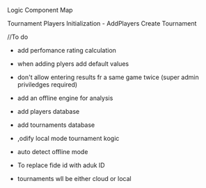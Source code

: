 Logic Component Map

Tournament Players Initialization - AddPlayers
Create Tournament



//To do
- add perfomance rating calculation
- when adding plyers add default values
- don't allow entering results fr a same game twice (super admin priviledges required)
- add an offline engine for analysis
- add players database
- add tournaments database
- ,odify local mode tournament kogic
- auto detect offline mode
- To replace fide id with aduk ID

- tournaments wll be either cloud or local

